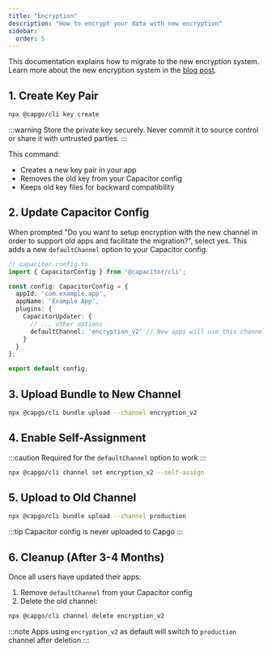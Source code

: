 ```yaml
---
title: "Encryption"
description: "How to encrypt your data with new encryption"
sidebar:
  order: 5
---
```


This documentation explains how to migrate to the new encryption system. Learn more about the new encryption system in the [blog post](/blog/introducing-end-to-end-security-to-capacitor-updater-with-code-signing).

## 1. Create Key Pair

```bash
npx @capgo/cli key create
```

:::warning
Store the private key securely. Never commit it to source control or share it with untrusted parties.
:::

This command:
- Creates a new key pair in your app
- Removes the old key from your Capacitor config
- Keeps old key files for backward compatibility

## 2. Update Capacitor Config

When prompted "Do you want to setup encryption with the new channel in order to support old apps and facilitate the migration?", select yes. This adds a new `defaultChannel` option to your Capacitor config.

```ts
// capacitor.config.ts
import { CapacitorConfig } from '@capacitor/cli';

const config: CapacitorConfig = {
  appId: 'com.example.app',
  appName: 'Example App',
  plugins: {
    CapacitorUpdater: {
      // ... other options
      defaultChannel: 'encryption_v2' // New apps will use this channel
    }
  }
};

export default config;
```

## 3. Upload Bundle to New Channel

```bash
npx @capgo/cli bundle upload --channel encryption_v2
```

## 4. Enable Self-Assignment

:::caution
Required for the `defaultChannel` option to work
:::

```bash
npx @capgo/cli channel set encryption_v2 --self-assign
```

## 5. Upload to Old Channel

```bash
npx @capgo/cli bundle upload --channel production
```

:::tip
Capacitor config is never uploaded to Capgo
:::

## 6. Cleanup (After 3-4 Months)

Once all users have updated their apps:

1. Remove `defaultChannel` from your Capacitor config
2. Delete the old channel:

```bash
npx @capgo/cli channel delete encryption_v2
```

:::note
Apps using `encryption_v2` as default will switch to `production` channel after deletion
:::
